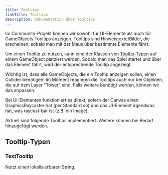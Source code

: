 ```yaml
---
title: Tooltips
linkTitle: Tooltips
description: Dokumentation über Tooltips.
---
```


Im Community-Projekt können wir sowohl für UI-Elemente als auch für GameObjects Tooltips anzeigen.
Tooltips sind Hinweistexte/Bilder, die erscheinen, sobald man mit der Maus über bestimmte Elemente fährt. 

Um einen Tooltip zu nutzen, kann eine der Klassen von [Tooltip-Typen](#tooltip-typen) auf einem GameObject platziert werden.
Sobald man das Spiel startet und über das Element fährt, wird der entsprechende Tooltip angezeigt.

Wichtig ist, dass alle GameObjects, die ein Tooltip anzeigen sollen, einen Collider benötigen!
Im Moment reagieren die Tooltips auch nur bei Objekten, die auf dem Layer "Tower" sind. 
Falls weitere benötigt werden, können wir das anpassen.

Bei UI-Elementen funktioniert es direkt, sofern der Canvas einen GraphicsRaycaster hat (per Standard so) und das UI-Element irgendwas hat, was raycast-bar ist (z.B. ein Image).

Aktuell sind folgende Tooltips implementiert.
Weitere können bei Bedarf hinzugefügt werden.

## Tooltip-Typen

### TextTooltip

Nutzt einen lokalisierbaren String.
